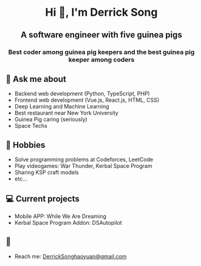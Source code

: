 <h1 align="center">Hi 👋, I'm Derrick Song</h1>
<h2 align="center">A software engineer with five guinea pigs</h2>
<h3 align="center">Best coder among guinea pig keepers and the best guinea pig keeper among coders<h3>

## 💬 Ask me about
- Backend web development (Python, TypeScript, PHP)
- Frontend web development (Vue.js, React.js, HTML, CSS)
- Deep Learning and Machine Learning
- Best restaurant near New York University
- Guinea Pig caring (seriously)
- Space Techs


## 📅 Hobbies
- Solve programming problems at Codeforces, LeetCode
- Play videogames:  War Thunder, Kerbal Space Program
- Sharing KSP craft models
- etc...

## 💻 Current projects
- Mobile APP: While We Are Dreaming
- Kerbal Space Program Addon: DSAutopilot

## 📧
- Reach me: DerrickSonghaoyuan@gmail.com
